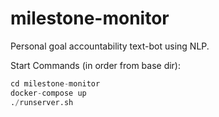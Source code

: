# milestone-monitor
Personal goal accountability text-bot using NLP.

Start Commands (in order from base dir):
```python
cd milestone-monitor
docker-compose up
./runserver.sh
```
